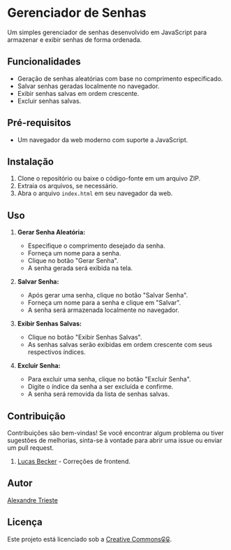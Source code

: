 # Gerenciador de Senhas

Um simples gerenciador de senhas desenvolvido em JavaScript para armazenar e exibir senhas de forma ordenada.

## Funcionalidades

- Geração de senhas aleatórias com base no comprimento especificado.
- Salvar senhas geradas localmente no navegador.
- Exibir senhas salvas em ordem crescente.
- Excluir senhas salvas.

## Pré-requisitos

- Um navegador da web moderno com suporte a JavaScript.

## Instalação

1. Clone o repositório ou baixe o código-fonte em um arquivo ZIP.
2. Extraia os arquivos, se necessário.
3. Abra o arquivo `index.html` em seu navegador da web.

## Uso

1. **Gerar Senha Aleatória:**
   - Especifique o comprimento desejado da senha.
   - Forneça um nome para a senha.
   - Clique no botão "Gerar Senha".
   - A senha gerada será exibida na tela.

2. **Salvar Senha:**
   - Após gerar uma senha, clique no botão "Salvar Senha".
   - Forneça um nome para a senha e clique em "Salvar".
   - A senha será armazenada localmente no navegador.

3. **Exibir Senhas Salvas:**
   - Clique no botão "Exibir Senhas Salvas".
   - As senhas salvas serão exibidas em ordem crescente com seus respectivos índices.

4. **Excluir Senha:**
   - Para excluir uma senha, clique no botão "Excluir Senha".
   - Digite o índice da senha a ser excluída e confirme.
   - A senha será removida da lista de senhas salvas.

## Contribuição

Contribuições são bem-vindas! Se você encontrar algum problema ou tiver sugestões de melhorias, sinta-se à vontade para abrir uma issue ou enviar um pull request.
1. [Lucas Becker](https://github.com/LucasBecker19) - Correções de frontend.

## Autor

[Alexandre Trieste](https://github.com/alexandretrieste)

## Licença

Este projeto está licenciado sob a [Creative Commons₢₢]([https://opensource.org/licenses/MIT](https://github.com/alexandretrieste/passwordgenerate/blob/main/LICENSE)).
